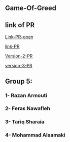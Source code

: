 ## Game-Of-Greed

## link of PR
[Link-PR-open](https://github.com/Tareq-Zeyad/Game-Of-Greed/compare/version1?expand=1)
<br>

[link-PR](https://github.com/Tareq-Zeyad/Game-Of-Greed/pull/1)
<br>

[Version-2-PR](https://github.com/Tareq-Zeyad/Game-Of-Greed/pull/3)
<br>

[version-3-PR](https://github.com/Tareq-Zeyad/Game-Of-Greed/pull/6)

## Group 5:
### 1- Razan Armouti
### 2- Feras Nawafleh
### 3- Tariq Sharaia
### 4- Mohammad Alsamaki
